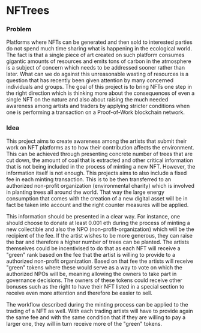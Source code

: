 # NFTrees
### Problem 
Platforms where NFTs can be generated and then sold to interested parties do not spend much time sharing what is happening in the ecological world.
The fact is that a single piece of art created on such platform consumes gigantic amounts of resources and emits tons of carbon in the atmosphere
is a subject of concern which needs to be addressed sooner rather than later. What can we do against this unreasonable wasting of resources is a
question that has recently been given attention by many concerned individuals and groups. The goal of this project is to bring NFTs one step in the 
right direction which is thinking more about the consequences of even a single NFT on the nature and also about raising the much needed awareness among
artists and traders by applying stricter conditions when one is performing a transaction on a Proof-of-Work blockchain network. 

### Idea
This project aims to create awareness among the artists that submit their work on NFT platforms as to how their contribution affects the environment.
This can be achieved through presenting concrete number of trees that are cut down, the amount of coal that is extracted and other critical information
that is not being included in the process of minting a new NFT. However, the information itself is not enough.
This projects aims to also include a fixed fee in each minting transaction. This is to be then transferred to an authorized non-profit organization
(environmental charity) which is involved in planting trees all around the world. That way the large energy consumption that comes with the creation of a new
digital asset will be in fact be taken into account and the right counter measures will be applied.

This information should be presented in a clear way. For instance, one should choose to donate at least 0.001 eth during the process of minting a new collectible
and also the NPO (non-profit-organization) which will be the recipient of the fee.
If the artist wishes to be more generous, they can raise the bar and therefore a higher number of trees can be planted.
The artists themselves could be incentivised to do that as each NFT will receive a "green" rank based
on the fee that the artist is willing to provide to a authorized non-profit organization. Based on that fee the artists will receive 
"green" tokens where these would serve as a way to vote on which the authorized NPOs will be, meaning allowing the owners to take part in governance decisions.
The owners of these tokens could receive other bonuses such as the right to have their NFT listed in a special section to receive even more attention and therefore be easier to sell.

The workflow described during the minting process can be applied to the trading of a NFT as well. With each trading artists will have to provide again the same
fee and with the same condition that if they are willing to pay a larger one, they will in turn receive more of the "green" tokens.

